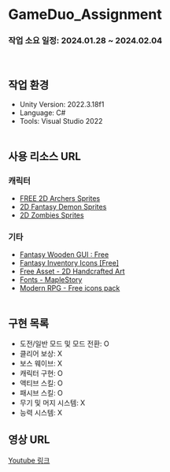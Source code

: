 # GameDuo_Assignment
### 작업 소요 일정: 2024.01.28 ~ 2024.02.04
<br/>

## 작업 환경
- Unity Version: 2022.3.18f1
- Language: C#
- Tools: Visual Studio 2022
<br/><br/>

## 사용 리소스 URL
### 캐릭터
- [FREE 2D Archers Sprites](https://assetstore.unity.com/packages/2d/characters/free-2d-archers-sprites-18748)
- [2D Fantasy Demon Sprites](https://assetstore.unity.com/packages/2d/characters/2d-fantasy-demon-sprites-63159)
- [2D Zombies Sprites](https://assetstore.unity.com/packages/2d/characters/2d-zombies-sprites-18754)

### 기타
- [Fantasy Wooden GUI : Free](https://assetstore.unity.com/packages/2d/gui/fantasy-wooden-gui-free-103811)
- [Fantasy Inventory Icons [Free]](https://assetstore.unity.com/packages/2d/gui/icons/fantasy-inventory-icons-free-143805)
- [Free Asset - 2D Handcrafted Art](https://assetstore.unity.com/packages/2d/environments/free-asset-2d-handcrafted-art-117049)
- [Fonts - MapleStory](https://maplestory.nexon.com/Media/Font)
- [Modern RPG - Free icons pack](https://assetstore.unity.com/packages/2d/gui/icons/modern-rpg-free-icons-pack-264706)
<br/><br/>

## 구현 목록
- 도전/일반 모드 및 모드 전환: O
- 클리어 보상: X
- 보스 웨이브: X
- 캐릭터 구현: O
- 액티브 스킬: O
- 패시브 스킬: O
- 무기 및 머지 시스템: X
- 능력 시스템: X

## 영상 URL
[Youtube 링크](https://youtu.be/yxy8RFi_NNo)